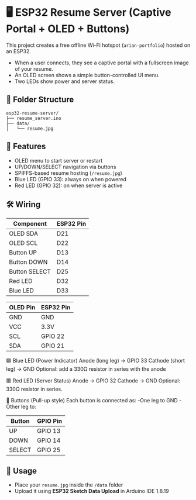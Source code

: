 # 🖥️ ESP32 Resume Server (Captive Portal + OLED + Buttons)

This project creates a free offline Wi-Fi hotspot (`arian-portfolio`) hosted on an ESP32.
- When a user connects, they see a captive portal with a fullscreen image of your resume.
- An OLED screen shows a simple button-controlled UI menu.
- Two LEDs show power and server status.

## 📁 Folder Structure

```
esp32-resume-server/
├── resume_server.ino
├── data/
│   └── resume.jpg
```

## 🧠 Features
- OLED menu to start server or restart
- UP/DOWN/SELECT navigation via buttons
- SPIFFS-based resume hosting (`/resume.jpg`)
- Blue LED (GPIO 33): always on when powered
- Red LED (GPIO 32): on when server is active

## 🛠 Wiring

| Component    | ESP32 Pin |
|--------------|------------|
| OLED SDA     | D21        |
| OLED SCL     | D22        |
| Button UP    | D13        |
| Button DOWN  | D14        |
| Button SELECT| D25        |
| Red LED      | D32        |
| Blue LED     | D33        |

| OLED Pin | ESP32 Pin |
| -------- | --------- |
| GND      | GND       |
| VCC      | 3.3V      |
| SCL      | GPIO 22   |
| SDA      | GPIO 21   |

🟦 Blue LED (Power Indicator)
Anode (long leg) → GPIO 33
Cathode (short leg) → GND
Optional: add a 330Ω resistor in series with the anode

🟥 Red LED (Server Status)
Anode → GPIO 32
Cathode → GND
Optional: 330Ω resistor in series.

🔘 Buttons (Pull-up style)
Each button is connected as:
-One leg to GND
-Other leg to:

|Button	   | GPIO Pin  |
| -------- | --------- |
|   UP	   |  GPIO 13  |
|  DOWN	   |  GPIO 14  |
|  SELECT  |	GPIO 25  |

## 📸 Usage
- Place your `resume.jpg` inside the `/data` folder
- Upload it using **ESP32 Sketch Data Upload** in Arduino IDE 1.8.19
